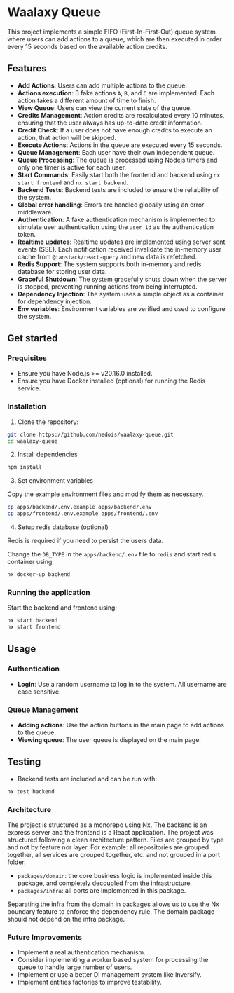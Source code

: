 # Waalaxy Queue

This project implements a simple FIFO (First-In-First-Out) queue system where users can add actions to a queue, which are then executed in order every 15 seconds based on the available action credits.

## Features

- **Add Actions**: Users can add multiple actions to the queue.
- **Actions execution**: 3 fake actions `A`, `B`, and `C` are implemented. Each action takes a different amount of time to finish.
- **View Queue**: Users can view the current state of the queue.
- **Credits Management**: Action credits are recalculated every 10 minutes, ensuring that the user always has up-to-date credit information.
- **Credit Check**: If a user does not have enough credits to execute an action, that action will be skipped.
- **Execute Actions**: Actions in the queue are executed every 15 seconds.
- **Queue Management**: Each user have their own independent queue.
- **Queue Processing**: The queue is processed using Nodejs timers and only one timer is active for each user.
- **Start Commands**: Easily start both the frontend and backend using `nx start frontend` and `nx start backend`.
- **Backend Tests**: Backend tests are included to ensure the reliability of the system.
- **Global error handling**: Errors are handled globally using an error middleware.
- **Authentication**: A fake authentication mechanism is implemented to simulate user authentication using the `user id` as the authentication token.
- **Realtime updates**: Realtime updates are implemented using server sent events (SSE). Each notification received invalidate the in-memory user cache from `@tanstack/react-query` and new data is refetched.
- **Redis Support**: The system supports both in-memory and redis database for storing user data.
- **Graceful Shutdown**: The system gracefully shuts down when the server is stopped, preventing running actions from being interrupted.
- **Dependency Injection**: The system uses a simple object as a container for dependency injection.
- **Env variables**: Environment variables are verified and used to configure the system.

## Get started

### Prequisites

- Ensure you have Node.js >= v20.16.0 installed.
- Ensure you have Docker installed (optional) for running the Redis service.

### Installation

1. Clone the repository:

```bash
git clone https://github.com/nedois/waalaxy-queue.git
cd waalaxy-queue
```

2. Install dependencies

```bash
npm install
```

3. Set environment variables

Copy the example environment files and modify them as necessary.

```bash
cp apps/backend/.env.example apps/backend/.env
cp apps/frontend/.env.example apps/frontend/.env
```

4. Setup redis database (optional)

Redis is required if you need to persist the users data.

Change the `DB_TYPE` in the `apps/backend/.env` file to `redis` and start redis container using:

```bash
nx docker-up backend
```

### Running the application

Start the backend and frontend using:

```bash
nx start backend
nx start frontend
```

## Usage

### Authentication

- **Login**: Use a random username to log in to the system. All username are case sensitive.

### Queue Management

- **Adding actions**: Use the action buttons in the main page to add actions to the queue.
- **Viewing queue**: The user queue is displayed on the main page.

## Testing

- Backend tests are included and can be run with:

```bash
nx test backend
```

### Architecture

The project is structured as a monorepo using Nx. The backend is an express server and the frontend is a React application. The project was structured following a clean architecture pattern. Files are grouped by type and not by feature nor layer. For example: all repositories are grouped together, all services are grouped together, etc.
and not grouped in a port folder.

- `packages/domain`: the core business logic is implemented inside this package, and completely decoupled from the infrastructure.
- `packages/infra`: all ports are implemented in this package.

Separating the infra from the domain in packages allows us to use the Nx boundary feature to enforce the dependency rule. The domain package should not depend on the infra package.

### Future Improvements

- Implement a real authentication mechanism.
- Consider implementing a worker based system for processing the queue to handle large number of users.
- Implement or use a better DI management system like Inversify.
- Implement entities factories to improve testability.
